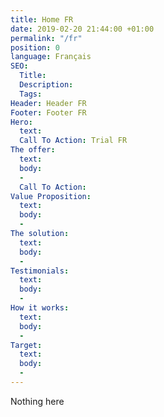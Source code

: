 ```yaml
---
title: Home FR
date: 2019-02-20 21:44:00 +01:00
permalink: "/fr"
position: 0
language: Français
SEO:
  Title: 
  Description: 
  Tags: 
Header: Header FR
Footer: Footer FR
Hero:
  text: 
  Call To Action: Trial FR
The offer:
  text: 
  body:
  - 
  Call To Action: 
Value Proposition:
  text: 
  body:
  - 
The solution:
  text: 
  body:
  - 
Testimonials:
  text: 
  body:
  - 
How it works:
  text: 
  body:
  - 
Target:
  text: 
  body:
  - 
---
```


Nothing here